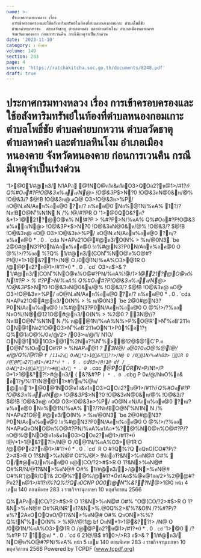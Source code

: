 ```yaml
---
name: >-
  ประกาศกรมทางหลวง เรื่อง
  การเข้าครอบครองและใช้อสังหาริมทรัพย์ในท้องที่ตำบลหนองกอมเกาะ ตำบลโพธิ์ชัย
  ตำบลค่ายบกหวาน  ตำบลวัดธาตุ ตำบลหาดคำ และตำบลหินโงม อำเภอเมืองหนองคาย
  จังหวัดหนองคาย ก่อนการเวนคืน กรณีมีเหตุจำเป็นเร่งด่วน
date: '2023-11-10'
category: ง พิเศษ
volume: 140
section: 283
page: 4
source: 'https://ratchakitcha.soc.go.th/documents/8248.pdf'
draft: true
---
```


# ประกาศกรมทางหลวง เรื่อง การเข้าครอบครองและใช้อสังหาริมทรัพย์ในท้องที่ตำบลหนองกอมเกาะ ตำบลโพธิ์ชัย ตำบลค่ายบกหวาน  ตำบลวัดธาตุ ตำบลหาดคำ และตำบลหินโงม อำเภอเมืองหนองคาย จังหวัดหนองคาย ก่อนการเวนคืน กรณีมีเหตุจำเป็นเร่งด่วน

'1>@01/#@ห3/ N1APอ @1NO@ค1อ&ค1อO3>QOอ2?ห@1>/#1?*0์ Q%#Oอ#?P!O@&3ห%ออ/N@> !O@&3P*$>N?0 !O@&3คN@0&ห/@% !O@&3/? $@!B !O@&3ห@ คO@ O3>!O@&3ห>%P/ อO@N.อN/Aอห%อค@0 ?ห/? ห%อค@0 Nอ%@1N/%คA% 1?/?Nห!BO@N'็%N1N N /% !@/#?PR O '1>@0QO&?ค?&*1>1@21?@O@ห% N!#?P > %#?P>N/%คA% Q%#Oอ#?P!O@&3 ห%ออ/N@> !O@&3P*$>N?0 !O@&3คN@0&ห/@% !O@&3/? $@!B !O@&3ห@ คO@ O3>!O@&3ห>%P/ อO@N.อN/Aอห%อค@0 ?ห/? ห%อค@0 * . 0 . `cda N*APอ21O@#@ห3/O(N% > %ห/@0N3 `be 2@0#@N3?P0N/Aอห%อค@0 !อ%#@N3?P0N/Aอห%อค@0 O @%!>/?%ออ %?Q% 1/#@ห3/(CON'็%NO@ห%O@#?P!@/*1>1@&??!>/N@ O /0@1N/%คA%O3>@1R O /@@Pอ2?ห@1>/#1?*0์ * . 0 . `cd` O3>อ$>& ? 1/#@ห3/(CON'็%NO@ห%O@#?PN/%คA%!@/*1>1@21?@O@ห% N!#?P > % #?P>N/%คA% Q%#Oอ#?P!O@&3ห%ออ/N@> !O@&3P*$>N?0 !O@&3คN@0&ห/@% !O@&3/? $@!B !O@&3ห@ คO@ O3>!O@&3ห>%P/ อO@N.อN/Aอห%อค@0 ?ห/? ห%อค@0 * . 0 . `cda N*APอ21O@#@ห3/O(N% > % ห/@0N3 `be 2@0#@N3?P0N/Aอห%อค@0 !อ%#@N3?P0N/Aอห%อค@0 O @%!>/?%ออ NหO%/N@@121O@#@ห3/O(N% > %2@0 ? 3N@//?Nห!BO@N'็%N1N N /% ห@@1N/%คA%N%>P%O@R'>N'็%อB'211ค ON@1Nอ21O@O3>N'็%อB'211คON'1>P0%์อ1?ฐ Q%@1อO@%/0ค/@/2> /O3>ค/@/1/ N1O/ ON@11@1O3>@1%2Nอ?%N'็%>@12@$@1C'P.ค O@N'็%!OอQO#?P > %N*APอ@1 ? 3N@/ อ@0?0อO@%@!@/ค/@/Q%/@!1@ `f /11ค2อ OหN*1>1@&??!>/N@ O /0@1N/%คA%O3> @1R O /@@Pอ2?ห@1>/#1?*0์ * . 0 . `cd` O3>/@!1@ df / _ OหN*1>1@&??!>#@ห3/ * . 0 . `cac @POORN*>P/N!>/P 0*1>1@&??!>#@ห3/ ( &?&#?P ` ) * . 0 . `cbg P 0ค/@/NหO%อ& อ1?ฐ/%!1?/N@@11>#1/ค/%@ค/ @ออ'1>@0@1NO@ค1อ&ค1อO3>QOอ2?ห@1>/#1?*0์ Q%#Oอ#?P !O@&3ห%ออ/N@> !O@&3P*$>N?0 !O@&3คN@0&ห/@% !O@&3/? $@!B !O@&3ห@ คO@ O3>!O@&3ห>%P/ อO@N.อN/Aอห%อค@0 ?ห/? ห%อค@0 Nอ%@1N/%คA% 1?/?Nห!BO@N'็%N1N N /% N*APอ21O@ #@ห3/O(N% > %ห/@0N3 `be 2@0#@N3?P0N/Aอห%อค@0 !อ%#@N3?P0N/Aอห%อค@0 O @%!>/?%ออ N*APอQหONO@ห%O@#?PN/%คA%ห1Aอ*%?@%NO@ห%O@#?P/?อO@%@NO@ค1อ&ค1อO3>QOอ2?ห@1>/#1?*0์ !@/*1>1@&??!>/N@ O /0@1N/%คA%O3>@1R O /@@Pอ2?ห@1>/#1?*0์ * . 0 . `cd` R O #?Q%?Q อQหO(CO#?P/?2>#$>R O 1?&N>%คN@# O#%/@!> !Nออ1?&N>%คN@# O#%  O/#@ห3/ห%อค@0 ห@(CO/?2>#$>R O 1?&N>%คN@# O#%R/N/@1?&N>%คN@# O#% 1/#@ห3/>/@N>%คN@# O#%R')@R/O?& 2O@%?@%/@#1?*0์ห1Aอ$%@ค@1ออ/2>%2@@#?Pอ2?ห@1>/#1?*0์%?Q%!?Qอ0CNP 0O0)@N'็%&??N*@>1@0 หน้า 4 เลม 140 ตอนพิเศษ 283 ง ราชกิจจานุเบกษา 10 พฤศจิกายน 2566

Q%APออ(CO/?2>#$>R O 1?&N>%คN@# O#% "O@(CO/?2>#$>R O 1?&N>%คN@# O#%R/NR'อ1?&N>%.@0Q%2>&'ี%?&O!N /?%#?P/?ห%?2AอOOQหO/@1?&N>%คN@# O#% QหON>%%?Q%!N'็%อO(N% > %!@//@!1@ bf OหN*1>1@&??!> /N@ O /0@1N/%คA%O3>@1R O /@@Pอ2?ห@1>/#1?*0์ * . 0 . `cd` '1>@0  /?%#?P 17 1@ค/ * . 0 . `cd 6 21@/B$ #10>/>R3 อ$>& ? 1/#@ห3/ NO@ห%O@#?PN/%คA% หน้า 5 เลม 140 ตอนพิเศษ 283 ง ราชกิจจานุเบกษา 10 พฤศจิกายน 2566 Powered by TCPDF (www.tcpdf.org)
